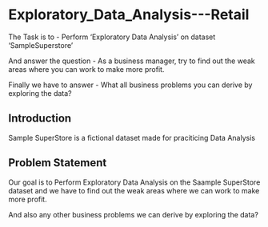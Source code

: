 # Exploratory_Data_Analysis---Retail
The Task is to - Perform ‘Exploratory Data Analysis’ on dataset ‘SampleSuperstore’

And answer the question - As a business manager, try to find out the weak areas where you can work to make more profit.

Finally we have to answer - What all business problems you can derive by exploring the data?

## Introduction
Sample SuperStore is a fictional dataset made for praciticing Data Analysis

## Problem Statement
Our goal is to Perform Exploratory Data Analysis on the Saample SuperStore dataset and we have to find out the weak areas where we can work to make more profit.

And also any other business problems we can derive by exploring the data?

